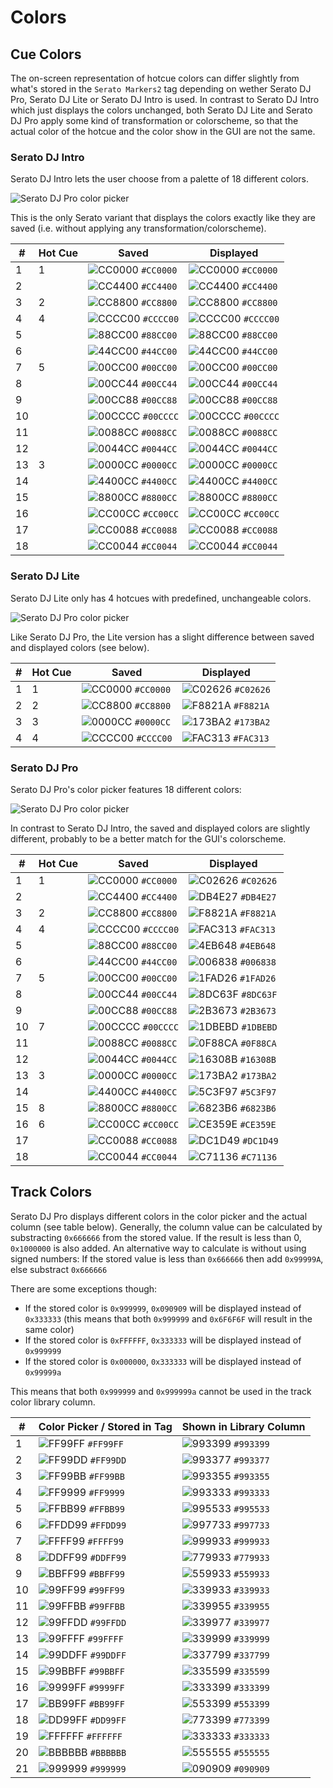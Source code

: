 # Colors

## Cue Colors

The on-screen representation of hotcue colors can differ slightly from what's stored in the `Serato Markers2` tag depending on wether Serato DJ Pro, Serato DJ Lite or Serato DJ Intro is used.
In contrast to Serato DJ Intro which just displays the colors unchanged, both Serato DJ Lite and Serato DJ Pro apply some kind of transformation or colorscheme, so that the actual color of the hotcue and the color show in the GUI are not the same.


### Serato DJ Intro

Serato DJ Intro lets the user choose from a palette of 18 different colors.

![Serato DJ Pro color picker](serato-dj-intro-colors.png)

This is the only Serato variant that displays the colors exactly like they are saved (i.e. without applying any transformation/colorscheme).

|  # | Hot Cue | Saved                                                              | Displayed                                                          |
| -- | ------- | ------------------------------------------------------------------ | ------------------------------------------------------------------ |
|  1 |       1 | ![CC0000](http://dummyimage.com/20x20/CC0000/CC0000.gif) `#CC0000` | ![CC0000](http://dummyimage.com/20x20/CC0000/CC0000.gif) `#CC0000` |
|  2 |         | ![CC4400](http://dummyimage.com/20x20/CC4400/CC4400.gif) `#CC4400` | ![CC4400](http://dummyimage.com/20x20/CC4400/CC4400.gif) `#CC4400` |
|  3 |       2 | ![CC8800](http://dummyimage.com/20x20/CC8800/CC8800.gif) `#CC8800` | ![CC8800](http://dummyimage.com/20x20/CC8800/CC8800.gif) `#CC8800` |
|  4 |       4 | ![CCCC00](http://dummyimage.com/20x20/CCCC00/CCCC00.gif) `#CCCC00` | ![CCCC00](http://dummyimage.com/20x20/CCCC00/CCCC00.gif) `#CCCC00` |
|  5 |         | ![88CC00](http://dummyimage.com/20x20/88CC00/88CC00.gif) `#88CC00` | ![88CC00](http://dummyimage.com/20x20/88CC00/88CC00.gif) `#88CC00` |
|  6 |         | ![44CC00](http://dummyimage.com/20x20/44CC00/44CC00.gif) `#44CC00` | ![44CC00](http://dummyimage.com/20x20/44CC00/44CC00.gif) `#44CC00` |
|  7 |       5 | ![00CC00](http://dummyimage.com/20x20/00CC00/00CC00.gif) `#00CC00` | ![00CC00](http://dummyimage.com/20x20/00CC00/00CC00.gif) `#00CC00` |
|  8 |         | ![00CC44](http://dummyimage.com/20x20/00CC44/00CC44.gif) `#00CC44` | ![00CC44](http://dummyimage.com/20x20/00CC44/00CC44.gif) `#00CC44` |
|  9 |         | ![00CC88](http://dummyimage.com/20x20/00CC88/00CC88.gif) `#00CC88` | ![00CC88](http://dummyimage.com/20x20/00CC88/00CC88.gif) `#00CC88` |
| 10 |         | ![00CCCC](http://dummyimage.com/20x20/00CCCC/00CCCC.gif) `#00CCCC` | ![00CCCC](http://dummyimage.com/20x20/00CCCC/00CCCC.gif) `#00CCCC` |
| 11 |         | ![0088CC](http://dummyimage.com/20x20/0088CC/0088CC.gif) `#0088CC` | ![0088CC](http://dummyimage.com/20x20/0088CC/0088CC.gif) `#0088CC` |
| 12 |         | ![0044CC](http://dummyimage.com/20x20/0044CC/0044CC.gif) `#0044CC` | ![0044CC](http://dummyimage.com/20x20/0044CC/0044CC.gif) `#0044CC` |
| 13 |       3 | ![0000CC](http://dummyimage.com/20x20/0000CC/0000CC.gif) `#0000CC` | ![0000CC](http://dummyimage.com/20x20/0000CC/0000CC.gif) `#0000CC` |
| 14 |         | ![4400CC](http://dummyimage.com/20x20/4400CC/4400CC.gif) `#4400CC` | ![4400CC](http://dummyimage.com/20x20/4400CC/4400CC.gif) `#4400CC` |
| 15 |         | ![8800CC](http://dummyimage.com/20x20/8800CC/8800CC.gif) `#8800CC` | ![8800CC](http://dummyimage.com/20x20/8800CC/8800CC.gif) `#8800CC` |
| 16 |         | ![CC00CC](http://dummyimage.com/20x20/CC00CC/CC00CC.gif) `#CC00CC` | ![CC00CC](http://dummyimage.com/20x20/CC00CC/CC00CC.gif) `#CC00CC` |
| 17 |         | ![CC0088](http://dummyimage.com/20x20/CC0088/CC0088.gif) `#CC0088` | ![CC0088](http://dummyimage.com/20x20/CC0088/CC0088.gif) `#CC0088` |
| 18 |         | ![CC0044](http://dummyimage.com/20x20/CC0044/CC0044.gif) `#CC0044` | ![CC0044](http://dummyimage.com/20x20/CC0044/CC0044.gif) `#CC0044` |


### Serato DJ Lite

Serato DJ Lite only has 4 hotcues with predefined, unchangeable colors.

![Serato DJ Pro color picker](serato-dj-lite-colors.png)

Like Serato DJ Pro, the Lite version has a slight difference between saved and displayed colors (see below).

|  # | Hot Cue | Saved                                                              | Displayed                                                          |
| -- | ------- | ------------------------------------------------------------------ | ------------------------------------------------------------------ |
|  1 |       1 | ![CC0000](http://dummyimage.com/20x20/CC0000/CC0000.gif) `#CC0000` | ![C02626](http://dummyimage.com/20x20/C02626/C02626.gif) `#C02626` |
|  2 |       2 | ![CC8800](http://dummyimage.com/20x20/CC8800/CC8800.gif) `#CC8800` | ![F8821A](http://dummyimage.com/20x20/F8821A/F8821A.gif) `#F8821A` |
|  3 |       3 | ![0000CC](http://dummyimage.com/20x20/0000CC/0000CC.gif) `#0000CC` | ![173BA2](http://dummyimage.com/20x20/173BA2/173BA2.gif) `#173BA2` |
|  4 |       4 | ![CCCC00](http://dummyimage.com/20x20/CCCC00/CCCC00.gif) `#CCCC00` | ![FAC313](http://dummyimage.com/20x20/FAC313/FAC313.gif) `#FAC313` |


### Serato DJ Pro

Serato DJ Pro's color picker features 18 different colors:

![Serato DJ Pro color picker](serato-dj-pro-colors.png)

In contrast to Serato DJ Intro, the saved and displayed colors are slightly different, probably to be a better match for the GUI's colorscheme.

|  # | Hot Cue | Saved                                                              | Displayed                                                          |
| -- | ------- | ------------------------------------------------------------------ | ------------------------------------------------------------------ |
|  1 |       1 | ![CC0000](http://dummyimage.com/20x20/CC0000/CC0000.gif) `#CC0000` | ![C02626](http://dummyimage.com/20x20/C02626/C02626.gif) `#C02626` |
|  2 |         | ![CC4400](http://dummyimage.com/20x20/CC4400/CC4400.gif) `#CC4400` | ![DB4E27](http://dummyimage.com/20x20/DB4E27/DB4E27.gif) `#DB4E27` |
|  3 |       2 | ![CC8800](http://dummyimage.com/20x20/CC8800/CC8800.gif) `#CC8800` | ![F8821A](http://dummyimage.com/20x20/F8821A/F8821A.gif) `#F8821A` |
|  4 |       4 | ![CCCC00](http://dummyimage.com/20x20/CCCC00/CCCC00.gif) `#CCCC00` | ![FAC313](http://dummyimage.com/20x20/FAC313/FAC313.gif) `#FAC313` |
|  5 |         | ![88CC00](http://dummyimage.com/20x20/88CC00/88CC00.gif) `#88CC00` | ![4EB648](http://dummyimage.com/20x20/4EB648/4EB648.gif) `#4EB648` |
|  6 |         | ![44CC00](http://dummyimage.com/20x20/44CC00/44CC00.gif) `#44CC00` | ![006838](http://dummyimage.com/20x20/006838/006838.gif) `#006838` |
|  7 |       5 | ![00CC00](http://dummyimage.com/20x20/00CC00/00CC00.gif) `#00CC00` | ![1FAD26](http://dummyimage.com/20x20/1FAD26/1FAD26.gif) `#1FAD26` |
|  8 |         | ![00CC44](http://dummyimage.com/20x20/00CC44/00CC44.gif) `#00CC44` | ![8DC63F](http://dummyimage.com/20x20/8DC63F/8DC63F.gif) `#8DC63F` |
|  9 |         | ![00CC88](http://dummyimage.com/20x20/00CC88/00CC88.gif) `#00CC88` | ![2B3673](http://dummyimage.com/20x20/2B3673/2B3673.gif) `#2B3673` |
| 10 |       7 | ![00CCCC](http://dummyimage.com/20x20/00CCCC/00CCCC.gif) `#00CCCC` | ![1DBEBD](http://dummyimage.com/20x20/1DBEBD/1DBEBD.gif) `#1DBEBD` |
| 11 |         | ![0088CC](http://dummyimage.com/20x20/0088CC/0088CC.gif) `#0088CC` | ![0F88CA](http://dummyimage.com/20x20/0F88CA/0F88CA.gif) `#0F88CA` |
| 12 |         | ![0044CC](http://dummyimage.com/20x20/0044CC/0044CC.gif) `#0044CC` | ![16308B](http://dummyimage.com/20x20/16308B/16308B.gif) `#16308B` |
| 13 |       3 | ![0000CC](http://dummyimage.com/20x20/0000CC/0000CC.gif) `#0000CC` | ![173BA2](http://dummyimage.com/20x20/173BA2/173BA2.gif) `#173BA2` |
| 14 |         | ![4400CC](http://dummyimage.com/20x20/4400CC/4400CC.gif) `#4400CC` | ![5C3F97](http://dummyimage.com/20x20/5C3F97/5C3F97.gif) `#5C3F97` |
| 15 |       8 | ![8800CC](http://dummyimage.com/20x20/8800CC/8800CC.gif) `#8800CC` | ![6823B6](http://dummyimage.com/20x20/6823B6/6823B6.gif) `#6823B6` |
| 16 |       6 | ![CC00CC](http://dummyimage.com/20x20/CC00CC/CC00CC.gif) `#CC00CC` | ![CE359E](http://dummyimage.com/20x20/CE359E/CE359E.gif) `#CE359E` |
| 17 |         | ![CC0088](http://dummyimage.com/20x20/CC0088/CC0088.gif) `#CC0088` | ![DC1D49](http://dummyimage.com/20x20/DC1D49/DC1D49.gif) `#DC1D49` |
| 18 |         | ![CC0044](http://dummyimage.com/20x20/CC0044/CC0044.gif) `#CC0044` | ![C71136](http://dummyimage.com/20x20/C71136/C71136.gif) `#C71136` |


## Track Colors

Serato DJ Pro displays different colors in the color picker and the actual column (see table below).
Generally, the column value can be calculated by substracting `0x666666` from the stored value. If the result is less than 0, `0x1000000` is also added.
An alternative way to calculate is without using signed numbers: If the stored value is less than `0x666666` then add `0x99999A`, else substract `0x666666`

There are some exceptions though:
- If the stored color is `0x999999`, `0x090909` will be displayed instead of `0x333333` (this means that both `0x999999` and `0x6F6F6F` will result in the same color)
- If the stored color is `0xFFFFFF`, `0x333333` will be displayed instead of `0x999999`
- If the stored color is `0x000000`, `0x333333` will be displayed instead of `0x99999a`

This means that both `0x999999` and `0x999999a` cannot be used in the track color library column.

|  # | Color Picker / Stored in Tag                                       | Shown in Library Column
| -- | ------------------------------------------------------------------ | ------------------------------------------------------------------
|  1 | ![FF99FF](http://dummyimage.com/20x20/FF99FF/FF99FF.gif) `#FF99FF` | ![993399](http://dummyimage.com/20x20/993399/993399.gif) `#993399`
|  2 | ![FF99DD](http://dummyimage.com/20x20/FF99DD/FF99DD.gif) `#FF99DD` | ![993377](http://dummyimage.com/20x20/993377/993377.gif) `#993377`
|  3 | ![FF99BB](http://dummyimage.com/20x20/FF99BB/FF99BB.gif) `#FF99BB` | ![993355](http://dummyimage.com/20x20/993355/993355.gif) `#993355`
|  4 | ![FF9999](http://dummyimage.com/20x20/FF9999/FF9999.gif) `#FF9999` | ![993333](http://dummyimage.com/20x20/993333/993333.gif) `#993333`
|  5 | ![FFBB99](http://dummyimage.com/20x20/FFBB99/FFBB99.gif) `#FFBB99` | ![995533](http://dummyimage.com/20x20/995533/995533.gif) `#995533`
|  6 | ![FFDD99](http://dummyimage.com/20x20/FFDD99/FFDD99.gif) `#FFDD99` | ![997733](http://dummyimage.com/20x20/997733/997733.gif) `#997733`
|  7 | ![FFFF99](http://dummyimage.com/20x20/FFFF99/FFFF99.gif) `#FFFF99` | ![999933](http://dummyimage.com/20x20/999933/999933.gif) `#999933`
|  8 | ![DDFF99](http://dummyimage.com/20x20/DDFF99/DDFF99.gif) `#DDFF99` | ![779933](http://dummyimage.com/20x20/779933/779933.gif) `#779933`
|  9 | ![BBFF99](http://dummyimage.com/20x20/BBFF99/BBFF99.gif) `#BBFF99` | ![559933](http://dummyimage.com/20x20/559933/559933.gif) `#559933`
| 10 | ![99FF99](http://dummyimage.com/20x20/99FF99/99FF99.gif) `#99FF99` | ![339933](http://dummyimage.com/20x20/339933/339933.gif) `#339933`
| 11 | ![99FFBB](http://dummyimage.com/20x20/99FFBB/99FFBB.gif) `#99FFBB` | ![339955](http://dummyimage.com/20x20/339955/339955.gif) `#339955`
| 12 | ![99FFDD](http://dummyimage.com/20x20/99FFDD/99FFDD.gif) `#99FFDD` | ![339977](http://dummyimage.com/20x20/339977/339977.gif) `#339977`
| 13 | ![99FFFF](http://dummyimage.com/20x20/99FFFF/99FFFF.gif) `#99FFFF` | ![339999](http://dummyimage.com/20x20/339999/339999.gif) `#339999`
| 14 | ![99DDFF](http://dummyimage.com/20x20/99DDFF/99DDFF.gif) `#99DDFF` | ![337799](http://dummyimage.com/20x20/337799/337799.gif) `#337799`
| 15 | ![99BBFF](http://dummyimage.com/20x20/99BBFF/99BBFF.gif) `#99BBFF` | ![335599](http://dummyimage.com/20x20/335599/335599.gif) `#335599`
| 16 | ![9999FF](http://dummyimage.com/20x20/9999FF/9999FF.gif) `#9999FF` | ![333399](http://dummyimage.com/20x20/333399/333399.gif) `#333399`
| 17 | ![BB99FF](http://dummyimage.com/20x20/BB99FF/BB99FF.gif) `#BB99FF` | ![553399](http://dummyimage.com/20x20/553399/553399.gif) `#553399`
| 18 | ![DD99FF](http://dummyimage.com/20x20/DD99FF/DD99FF.gif) `#DD99FF` | ![773399](http://dummyimage.com/20x20/773399/773399.gif) `#773399`
| 19 | ![FFFFFF](http://dummyimage.com/20x20/FFFFFF/FFFFFF.gif) `#FFFFFF` | ![333333](http://dummyimage.com/20x20/333333/333333.gif) `#333333`
| 20 | ![BBBBBB](http://dummyimage.com/20x20/BBBBBB/BBBBBB.gif) `#BBBBBB` | ![555555](http://dummyimage.com/20x20/555555/555555.gif) `#555555`
| 21 | ![999999](http://dummyimage.com/20x20/999999/999999.gif) `#999999` | ![090909](http://dummyimage.com/20x20/090909/090909.gif) `#090909`
